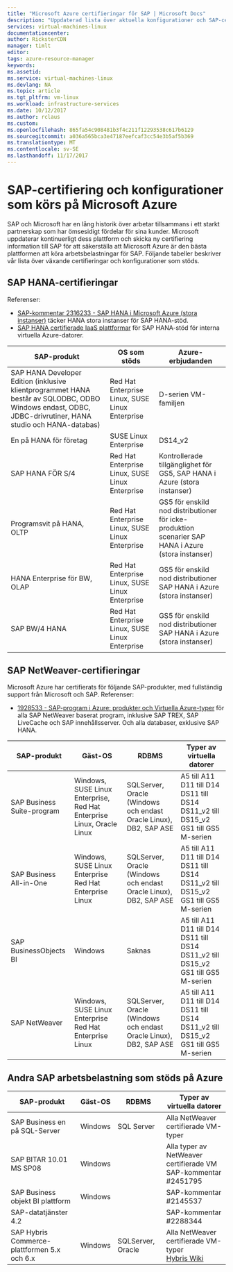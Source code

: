 ```yaml
---
title: "Microsoft Azure certifieringar för SAP | Microsoft Docs"
description: "Uppdaterad lista över aktuella konfigurationer och SAP-certifieringar på Azure-plattformen."
services: virtual-machines-linux
documentationcenter: 
author: RicksterCDN
manager: timlt
editor: 
tags: azure-resource-manager
keywords: 
ms.assetid: 
ms.service: virtual-machines-linux
ms.devlang: NA
ms.topic: article
ms.tgt_pltfrm: vm-linux
ms.workload: infrastructure-services
ms.date: 10/12/2017
ms.author: rclaus
ms.custom: 
ms.openlocfilehash: 865fa54c908481b3f4c211f12293538c617b6129
ms.sourcegitcommit: a036a565bca3e47187eefcaf3cc54e3b5af5b369
ms.translationtype: MT
ms.contentlocale: sv-SE
ms.lasthandoff: 11/17/2017
---
```

# <a name="sap-certifications-and-configurations-running-on-microsoft-azure"></a>SAP-certifiering och konfigurationer som körs på Microsoft Azure

SAP och Microsoft har en lång historik över arbetar tillsammans i ett starkt partnerskap som har ömsesidigt fördelar för sina kunder. Microsoft uppdaterar kontinuerligt dess plattform och skicka ny certifiering information till SAP för att säkerställa att Microsoft Azure är den bästa plattformen att köra arbetsbelastningar för SAP. Följande tabeller beskriver vår lista över växande certifieringar och konfigurationer som stöds. 

## <a name="sap-hana-certifications"></a>SAP HANA-certifieringar
Referenser:

- [SAP-kommentar 2316233 - SAP HANA i Microsoft Azure (stora instanser)](https://launchpad.support.sap.com/#/notes/2316233) täcker HANA stora instanser för SAP HANA-stöd.
- [SAP HANA certifierade IaaS plattformar](https://www.sap.com/dmc/exp/2014-09-02-hana-hardware/enEN/iaas.html#categories=Amazon%20Web%20Services%2CMicrosoft%20Azure) för SAP HANA-stöd för interna virtuella Azure-datorer.

| SAP-produkt | OS som stöds | Azure-erbjudanden |
| --- | --- | --- |
| SAP HANA Developer Edition (inklusive klientprogrammet HANA består av SQLODBC, ODBO Windows endast, ODBC, JDBC-drivrutiner, HANA studio och HANA-databas) | Red Hat Enterprise Linux, SUSE Linux Enterprise | D-serien VM-familjen |
| En på HANA för företag | SUSE Linux Enterprise | DS14_v2 |
| SAP HANA FÖR S/4 |Red Hat Enterprise Linux, SUSE Linux Enterprise | Kontrollerade tillgänglighet för GS5, SAP HANA i Azure (stora instanser) |
| Programsvit på HANA, OLTP | Red Hat Enterprise Linux, SUSE Linux Enterprise | GS5 för enskild nod distributioner för icke-produktion scenarier SAP HANA i Azure (stora instanser) |
| HANA Enterprise för BW, OLAP | Red Hat Enterprise Linux, SUSE Linux Enterprise | GS5 för enskild nod distributioner SAP HANA i Azure (stora instanser) |
| SAP BW/4 HANA | Red Hat Enterprise Linux, SUSE Linux Enterprise | GS5 för enskild nod distributioner SAP HANA i Azure (stora instanser) |

## <a name="sap-netweaver-certifications"></a>SAP NetWeaver-certifieringar
Microsoft Azure har certifierats för följande SAP-produkter, med fullständig support från Microsoft och SAP.
Referenser:

- [1928533 - SAP-program i Azure: produkter och Virtuella Azure-typer](https://launchpad.support.sap.com/#/notes/1928533) för alla SAP NetWeaver baserat program, inklusive SAP TREX, SAP LiveCache och SAP innehållsserver. Och alla databaser, exklusive SAP HANA.


| SAP-produkt | Gäst-OS | RDBMS | Typer av virtuella datorer |
| --- | --- | --- | --- |
| SAP Business Suite-program |Windows, SUSE Linux Enterprise, Red Hat Enterprise Linux, Oracle Linux |SQLServer, Oracle (Windows och endast Oracle Linux), DB2, SAP ASE |A5 till A11 D11 till D14 DS11 till DS14 DS11_v2 till DS15_v2 GS1 till GS5 M-serien |
| SAP Business All-in-One |Windows, SUSE Linux Enterprise Red Hat Enterprise Linux |SQLServer, Oracle (Windows och endast Oracle Linux), DB2, SAP ASE |A5 till A11 D11 till D14 DS11 till DS14 DS11_v2 till DS15_v2 GS1 till GS5 M-serien |
| SAP BusinessObjects BI |Windows |Saknas |A5 till A11 D11 till D14 DS11 till DS14 DS11_v2 till DS15_v2 GS1 till GS5 M-serien |
| SAP NetWeaver |Windows, SUSE Linux Enterprise Red Hat Enterprise Linux |SQLServer, Oracle (Windows och endast Oracle Linux), DB2, SAP ASE |A5 till A11 D11 till D14 DS11 till DS14 DS11_v2 till DS15_v2 GS1 till GS5 M-serien |

## <a name="other-sap-workload-supported-on-azure"></a>Andra SAP arbetsbelastning som stöds på Azure

| SAP-produkt | Gäst-OS | RDBMS | Typer av virtuella datorer |
| --- | --- | --- | --- |
| SAP Business en på SQL-Server | Windows  | SQL Server | Alla NetWeaver certifierade VM-typer |
| SAP BITAR 10.01 MS SP08 | Windows | | Alla typer av NetWeaver certifierade VM<br /> SAP-kommentar #2451795 |
| SAP Business objekt BI plattform | Windows | | SAP-kommentar #2145537 |
| SAP-datatjänster 4.2 | | | SAP-kommentar #2288344 |
| SAP Hybris Commerce-plattformen 5.x och 6.x | Windows | SQLServer, Oracle | Alla NetWeaver certifierade VM-typer<br /> [Hybris Wiki](https://wiki.hybris.com/display/SUP/Using+the+hybris+Platform+with+the+Cloud) |
